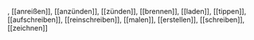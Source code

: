 , [[anreißen]], [[anzünden]], [[zünden]], [[brennen]], [[laden]], [[tippen]], [[aufschreiben]], [[reinschreiben]], [[malen]], [[erstellen]], [[schreiben]], [[zeichnen]]